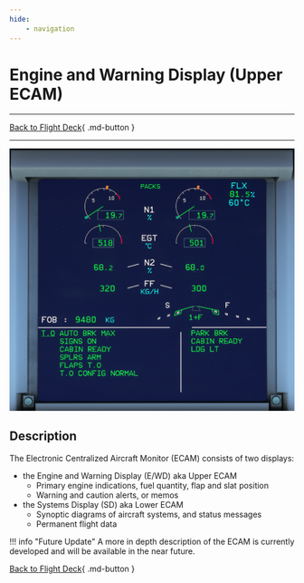 ```yaml
---
hide:
    - navigation
---
```


# Engine and Warning Display (Upper ECAM)

---

[Back to Flight Deck](../flight-deck.md){ .md-button }

---

![Upper ECAM](../../assets/a32nx-briefing/front/Upper-ECAM.png "Upper ECAM")

## Description

The Electronic Centralized Aircraft Monitor (ECAM) consists of two displays:

- the Engine and Warning Display (E/WD) aka Upper ECAM
    - Primary engine indications, fuel quantity, flap and slat position
    - Warning and caution alerts, or memos
- the Systems Display (SD) aka Lower ECAM
    - Synoptic diagrams of aircraft systems, and status messages
    - Permanent flight data


<!-- TODO: UPDATE -->
!!! info "Future Update"
    A more in depth description of the ECAM is currently developed and will be available in the near future.

[Back to Flight Deck](../flight-deck.md){ .md-button }
